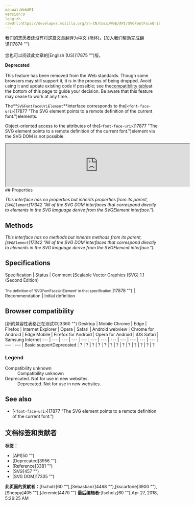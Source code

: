 ```yaml
---
manual:WebAPI
version:0
lang:zh
rawUrl:https://developer.mozilla.org/zh-CN/docs/Web/API/SVGFontFaceUriElement
---
```




<bdi>我们的志愿者还没有将这篇文章翻译为<bdi>中文 (简体)</bdi>。[加入我们帮助完成翻译]17874 "")<br></br>您也可以阅读此文章的[English (US)]17875 "")版。</bdi>






**Deprecated**<br></br>This feature has been removed from the Web standards. Though some browsers may still support it, it is in the process of being dropped. Avoid using it and update existing code if possible; see the[compatibility table](%3137#Browser_compatibility "")at the bottom of this page to guide your decision. Be aware that this feature may cease to work at any time.





The**`SVGFontFaceUriElement`**interface corresponds to the[`<font-face-uri>`]17877 "The <font-face-uri> SVG element points to a remote definition of the current font.")elements.



Object-oriented access to the attributes of the[`<font-face-uri>`]17877 "The <font-face-uri> SVG element points to a remote definition of the current font.")element via the SVG DOM is not possible.

<iframe src='https://mdn.mozillademos.org/en-US/docs/Web/API/SVGFontFaceUriElement$samples/inheritance_diagram?revision=1377381' width='600' height='140'></iframe>
## Properties<a name="Properties"></a>


<em>This interface has no properties but inherits properties from its parent,[`SVGElement`]17342 "All of the SVG DOM interfaces that correspond directly to elements in the SVG language derive from the SVGElement interface.").</em>


## Methods<a name="Methods"></a>


<em>This interface has no methods but inherits methods from its parent,[`SVGElement`]17342 "All of the SVG DOM interfaces that correspond directly to elements in the SVG language derive from the SVGElement interface.").</em>


## Specifications<a name="Specifications"></a>
Specification | Status | Comment 
[Scalable Vector Graphics (SVG) 1.1 (Second Edition)<br></br><small>The definition of &#39;SVGFontFaceUriElement&#39; in that specification.</small>]17878 "") | Recommendation | Initial definition 


## Browser compatibility<a name="Browser_compatibility"></a>
[新的兼容性表格正在测试中<i></i>]3360 "")
<abbr>Desktop<i></i></abbr> | <abbr>Mobile<i></i></abbr> 
<abbr>Chrome<i></i></abbr> | <abbr>Edge<i></i></abbr> | <abbr>Firefox<i></i></abbr> | <abbr>Internet Explorer<i></i></abbr> | <abbr>Opera<i></i></abbr> | <abbr>Safari<i></i></abbr> | <abbr>Android webview<i></i></abbr> | <abbr>Chrome for Android<i></i></abbr> | <abbr>Edge Mobile<i></i></abbr> | <abbr>Firefox for Android<i></i></abbr> | <abbr>Opera for Android<i></i></abbr> | <abbr>iOS Safari<i></i></abbr> | <abbr>Samsung Internet<i></i></abbr> 
 ---  |  ---  |  ---  |  ---  |  ---  |  ---  |  ---  |  ---  |  ---  |  ---  |  ---  |  ---  |  ---  |  ---  | 
Basic support<abbr>Deprecated<i></i></abbr> | <abbr>?</abbr> | <abbr>?</abbr> | <abbr>?</abbr> | <abbr>?</abbr> | <abbr>?</abbr> | <abbr>?</abbr> | <abbr>?</abbr> | <abbr>?</abbr> | <abbr>?</abbr> | <abbr>?</abbr> | <abbr>?</abbr> | <abbr>?</abbr> | <abbr>?</abbr> 


### Legend<a name="Legend"></a>
<dl><dt><abbr>Compatibility unknown</abbr></dt><dd>Compatibility unknown</dd><dt><abbr>Deprecated. Not for use in new websites.<i></i></abbr></dt><dd>Deprecated. Not for use in new websites.</dd></dl>

## See also<a name="See_also"></a>

* [`<font-face-uri>`]17877 "The <font-face-uri> SVG element points to a remote definition of the current font.")



## 文档标签和贡献者
**标签：**
* [API]50 "")
* [Deprecated]3956 "")
* [Reference]3381 "")
* [SVG]457 "")
* [SVG DOM]17335 "")

**此页面的贡献者：**[fscholz]60 ""),[Sebastianz]4468 ""),[kscarfone]3900 ""),[Sheppy]405 ""),[Jeremie]4470 "")
**最后编辑者:**[fscholz]60 ""),<time>Apr 27, 2018, 5:26:25 AM</time>


